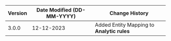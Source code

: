 | **Version** | **Date Modified (DD-MM-YYYY)** | **Change History**                          |
|-------------|--------------------------------|---------------------------------------------|
| 3.0.0       |  12-12-2023                    | Added Entity Mapping to **Analytic rules**  |
